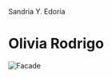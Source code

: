 Sandria Y. Edoria

# Olivia Rodrigo
![Facade](https://www.google.com/url?sa=i&url=https%3A%2F%2Fwww.forbes.com%2Fsites%2Fhughmcintyre%2F2023%2F09%2F22%2Folivia-rodrigo-beats-one-of-dave-matthews-bands-billboard-records%2F&psig=AOvVaw39FgcGmx9m0zZotqTFwaxW&ust=1704981655643000&source=images&cd=vfe&opi=89978449&ved=0CBMQjRxqFwoTCPCF7-T90oMDFQAAAAAdAAAAABAD)
